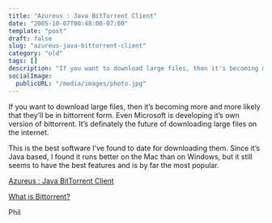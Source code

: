 ```yaml
---
title: "Azureus : Java BitTorrent Client"
date: "2005-10-07T00:48:00-07:00"
template: "post"
draft: false
slug: "azureus-java-bittorrent-client"
category: "old"
tags: []
description: "If you want to download large files, then it's becoming more and more likely that they'll be in bittorrent form. Even Microsoft is developing it's own version"
socialImage:
  publicURL: "/media/images/photo.jpg"
---
```

If you want to download large files, then it’s becoming more and more likely that they’ll be in bittorrent form. Even Microsoft is developing it’s own version of bittorrent. It’s definately the future of downloading large files on the internet.  
  
This is the best software I’ve found to date for downloading them. Since it’s Java based, I found it runs better on the Mac than on Windows, but it still seems to have the best features and is by far the most popular.

[Azureus : Java BitTorrent Client](https://azureus.sourceforge.net/)

[What is Bittorrent?](https://en.wikipedia.org/wiki/Bittorrent)

Phil

